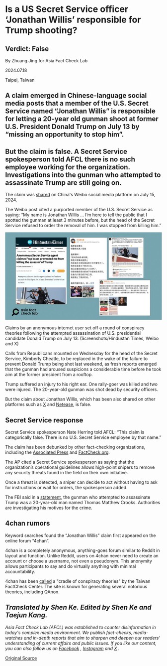 # Is a US Secret Service officer ‘Jonathan Willis’ responsible for Trump shooting?

## Verdict: False

By Zhuang Jing for Asia Fact Check Lab

2024.07.18

Taipei, Taiwan

## A claim emerged in Chinese-language social media posts that a member of the U.S. Secret Service named “Jonathan Willis” is responsible for letting a 20-year old gunman shoot at former U.S. President Donald Trump on July 13 by “missing an opportunity to stop him”.

## But the claim is false. A Secret Service spokesperson told AFCL there is no such employee working for the organization. Investigations into the gunman who attempted to assassinate Trump are still going on.

The claim was [shared](https://m.weibo.cn/detail/5056420919644898) on China's Weibo social media platform on July 15, 2024.

The Weibo post cited a purported member of the U.S. Secret Service as saying: “My name is Jonathan Willis … I’m here to tell the public that I spotted the gunman at least 3 minutes before, but the head of the Secret Service refused to order the removal of him. I was stopped from killing him.”

![1 (13).png](images/R4F75ZOVRO5JLLDQIYHHJSYPMI.png)

Claims by an anonymous internet user set off a round of conspiracy theories following the attempted assassination of U.S. presidential candidate Donald Trump on July 13. (Screenshots/Hindustan Times, Weibo and X)

Calls from Republicans mounted on Wednesday for the head of the Secret Service, Kimberly Cheatle, to be replaced in the wake of the failure to prevent Donald Trump being shot last weekend, as fresh reports emerged that the gunman had aroused suspicions a considerable time before he took aim at the former president from a rooftop.

Trump suffered an injury to his right ear. One rally-goer was killed and two were injured. The 20-year-old gunman was shot dead by security officers.

But the claim about Jonathan Willis, which has been also shared on other platforms such as [X](https://twitter.com/Jacob43817149/status/1812602173278085451) and [Netease](https://www.163.com/dy/article/J745QNJT0511816V.html), is false.

## Secret Service response

Secret Service spokesperson Nate Herring told AFCL: “This claim is categorically false. There is no U.S. Secret Service employee by that name.”

The claim has been debunked by other fact-checking organizations, including the [Associated Press](https://apnews.com/article/fact-check-trump-shooting-secret-service-334166850448) and [FactCheck.org](http://factcheck.org).

The AP cited a Secret Service spokesperson as saying that the organization’s operational guidelines allows high-point snipers to remove any security threats found in the field on their own initiative.

Once a threat is detected, a sniper can decide to act without having to ask for instructions or wait for orders, the spokesperson added.

The FBI said in a [statement](https://www.fbi.gov/news/press-releases/update-on-the-fbi-investigation-of-the-attempted-assassination-of-former-president-donald-trump), the gunman who attempted to assassinate Trump was a 20-year-old man named Thomas Matthew Crooks. Authorities are investigating his motives for the crime.

## 4chan rumors

Keyword searches found the “Jonathan Willis” claim first appeared on the online forum “4chan”.

4chan is a completely anonymous, anything-goes forum similar to Reddit in layout and function. Unlike Reddit, users on 4chan never need to create an account or choose a username, not even a pseudonym. This anonymity allows participants to say and do virtually anything with minimal accountability.

4chan has been [called](https://tfc-taiwan.org.tw/articles/4637) a "cradle of conspiracy theories" by the Taiwan FactCheck Center. The site is known for generating several notorious theories, including QAnon.

## *Translated by Shen Ke. Edited by Shen Ke and Taejun Kang.*

*Asia Fact Check Lab (AFCL) was established to counter disinformation in today's complex media environment. We publish fact-checks, media-watches and in-depth reports that aim to sharpen and deepen our readers' understanding of current affairs and public issues. If you like our content, you can also follow us on*   [*Facebook*](https://www.facebook.com/asiafactchecklabcn)  *,*   [*Instagram*](https://www.instagram.com/asiafactchecklab/)   *and*   [*X*](https://twitter.com/AFCL_eng)  *.*



[Original Source](https://www.rfa.org/english/news/afcl/afcl-trump-rally-shooting-07182024031903.html)